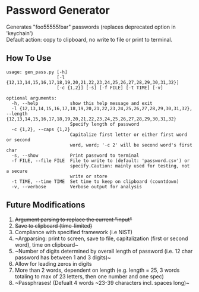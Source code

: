 # Password Generator

Generates "foo55555!bar" passwords (replaces deprecated option in 'keychain')
<br>Default action: copy to clipboard, no write to file or print to terminal.

## How To Use

```
usage: gen_pass.py [-h]
                   [-l {12,13,14,15,16,17,18,19,20,21,22,23,24,25,26,27,28,29,30,31,32}]
                   [-c {1,2}] [-s] [-f FILE] [-t TIME] [-v]

optional arguments:
  -h, --help            show this help message and exit
  -l {12,13,14,15,16,17,18,19,20,21,22,23,24,25,26,27,28,29,30,31,32}, --length {12,13,14,15,16,17,18,19,20,21,22,23,24,25,26,27,28,29,30,31,32}
                        Specify length of password
  -c {1,2}, --caps {1,2}
                        Capitalize first letter or either first word or second
                        word, word; '-c 2' will be second word's first char
  -s, --show            Print password to terminal
  -f FILE, --file FILE  File to write to (default: 'password.csv') or
                        specify.Caution: mainly used for testing, not a secure
                        write or store
  -t TIME, --time TIME  Set time to keep on clipboard (countdown)
  -v, --verbose         Verbose output for analysis
```

## Future Modifications

1. ~~Argument parsing to replace the current "input"~~
2. ~~Save to clipboard (time-limited)~~
3. Compliance with specified framework (i.e NIST)
4. ~Argparsing: print to screen, save to file, capitalization (first or second word), time on clipboard~
5. ~Number of digits determined by overall length of password (i.e. 12 char password has between 1 and 3 digits)~
6. Allow for leading zeros in digits
7. More than 2 words, dependent on length (e.g. length = 25, 3 words totaling to max of 23 letters, then one number and one spec)
9. ~Passphrases! (Defualt 4 words ~23-39 characters incl. spaces long)~
